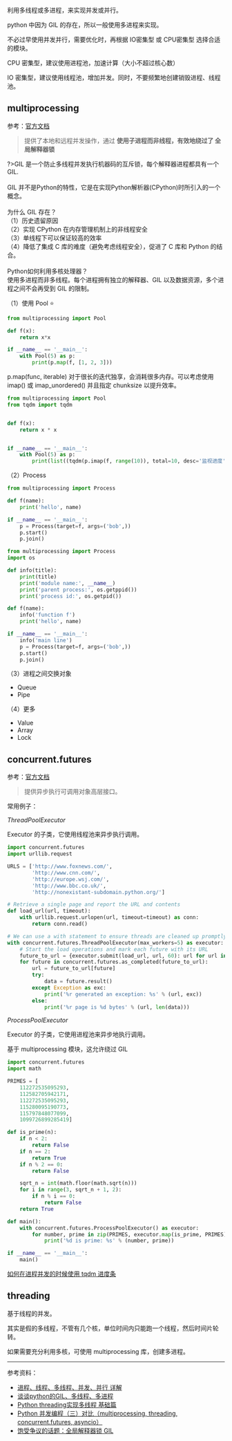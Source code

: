 
利用多线程或多进程，来实现并发或并行。

python 中因为 GIL 的存在，所以一般使用多进程来实现。

不必过早使用并发并行，需要优化时，再根据 IO密集型 或 CPU密集型 选择合适的模块。

CPU 密集型，建议使用进程池，加速计算（大小不超过核心数）

IO 密集型，建议使用线程池，增加并发。同时，不要频繁地创建销毁进程、线程池。



## multiprocessing

参考：[官方文档](https://docs.python.org/zh-cn/3/library/multiprocessing.html)

>提供了本地和远程并发操作，通过 **使用子进程而非线程，有效地绕过了 全局解释器锁**


?>GIL 是一个防止多线程并发执行机器码的互斥锁，每个解释器进程都具有一个 GIL. </br>
</br>GIL 并不是Python的特性，它是在实现Python解析器(CPython)时所引入的一个概念。</br>
</br> 为什么 GIL 存在？</br>
（1）历史遗留原因</br>
（2）实现 CPython 在内存管理机制上的非线程安全 </br>
（3）单线程下可以保证较高的效率 </br>
（4）降低了集成 C 库的难度（避免考虑线程安全），促进了 C 库和 Python 的结合。</br>
</br> Python如何利用多核处理器？</br>
使用多进程而非多线程。每个进程拥有独立的解释器、GIL 以及数据资源，多个进程之间不会再受到 GIL 的限制。


（1）使用 Pool ⭐️

```python
from multiprocessing import Pool

def f(x):
    return x*x

if __name__ == '__main__':
    with Pool(5) as p:
        print(p.map(f, [1, 2, 3]))
```

p.map(func, iterable) 对于很长的迭代独享，会消耗很多内存。可以考虑使用 imap() 或 imap_unordered() 并且指定 chunksize 以提升效率。

```python
from multiprocessing import Pool
from tqdm import tqdm


def f(x):
    return x * x


if __name__ == '__main__':
    with Pool(5) as p:
        print(list((tqdm(p.imap(f, range(10)), total=10, desc='监视进度'))))

```



（2）Process

```python
from multiprocessing import Process

def f(name):
    print('hello', name)

if __name__ == '__main__':
    p = Process(target=f, args=('bob',))
    p.start()
    p.join()
```

```python
from multiprocessing import Process
import os

def info(title):
    print(title)
    print('module name:', __name__)
    print('parent process:', os.getppid())
    print('process id:', os.getpid())

def f(name):
    info('function f')
    print('hello', name)

if __name__ == '__main__':
    info('main line')
    p = Process(target=f, args=('bob',))
    p.start()
    p.join()
```



（3）进程之间交换对象

- Queue
- Pipe


（4）更多

- Value
- Array
- Lock



## concurrent.futures

参考：[官方文档](https://docs.python.org/zh-cn/3/library/concurrent.futures.html)

>提供异步执行可调用对象高层接口。


常用例子：

_ThreadPoolExecutor_

Executor 的子类，它使用线程池来异步执行调用。

```python
import concurrent.futures
import urllib.request

URLS = ['http://www.foxnews.com/',
        'http://www.cnn.com/',
        'http://europe.wsj.com/',
        'http://www.bbc.co.uk/',
        'http://nonexistant-subdomain.python.org/']

# Retrieve a single page and report the URL and contents
def load_url(url, timeout):
    with urllib.request.urlopen(url, timeout=timeout) as conn:
        return conn.read()

# We can use a with statement to ensure threads are cleaned up promptly
with concurrent.futures.ThreadPoolExecutor(max_workers=5) as executor:
    # Start the load operations and mark each future with its URL
    future_to_url = {executor.submit(load_url, url, 60): url for url in URLS}
    for future in concurrent.futures.as_completed(future_to_url):
        url = future_to_url[future]
        try:
            data = future.result()
        except Exception as exc:
            print('%r generated an exception: %s' % (url, exc))
        else:
            print('%r page is %d bytes' % (url, len(data)))
```

_ProcessPoolExecutor_

Executor 的子类，它使用进程池来异步地执行调用。

基于 multiprocessing 模块，这允许绕过 GIL

```python
import concurrent.futures
import math

PRIMES = [
    112272535095293,
    112582705942171,
    112272535095293,
    115280095190773,
    115797848077099,
    1099726899285419]

def is_prime(n):
    if n < 2:
        return False
    if n == 2:
        return True
    if n % 2 == 0:
        return False

    sqrt_n = int(math.floor(math.sqrt(n)))
    for i in range(3, sqrt_n + 1, 2):
        if n % i == 0:
            return False
    return True

def main():
    with concurrent.futures.ProcessPoolExecutor() as executor:
        for number, prime in zip(PRIMES, executor.map(is_prime, PRIMES)):
            print('%d is prime: %s' % (number, prime))

if __name__ == '__main__':
    main()
```

[如何在进程并发的时候使用 tqdm 进度条](https://gist.github.com/alexeygrigorev/79c97c1e9dd854562df9bbeea76fc5de)


## threading

基于线程的并发。

其实是假的多线程，不管有几个核，单位时间内只能跑一个线程，然后时间片轮转。

如果需要充分利用多核，可使用 multiprocessing 库，创建多进程。

----------

参考资料：
- [进程、线程、多线程、并发、并行 详解](https://cloud.tencent.com/developer/article/1744660)
- [谈谈python的GIL、多线程、多进程](https://zhuanlan.zhihu.com/p/20953544)
- [Python threading实现多线程 基础篇](https://zhuanlan.zhihu.com/p/91601448)
- [Python 并发编程（三）对比（multiprocessing, threading, concurrent.futures, asyncio）](https://blog.csdn.net/be5yond/article/details/120040690)
- [饱受争议的话题：全局解释器锁 GIL](https://juejin.cn/post/7121929253221826591)
